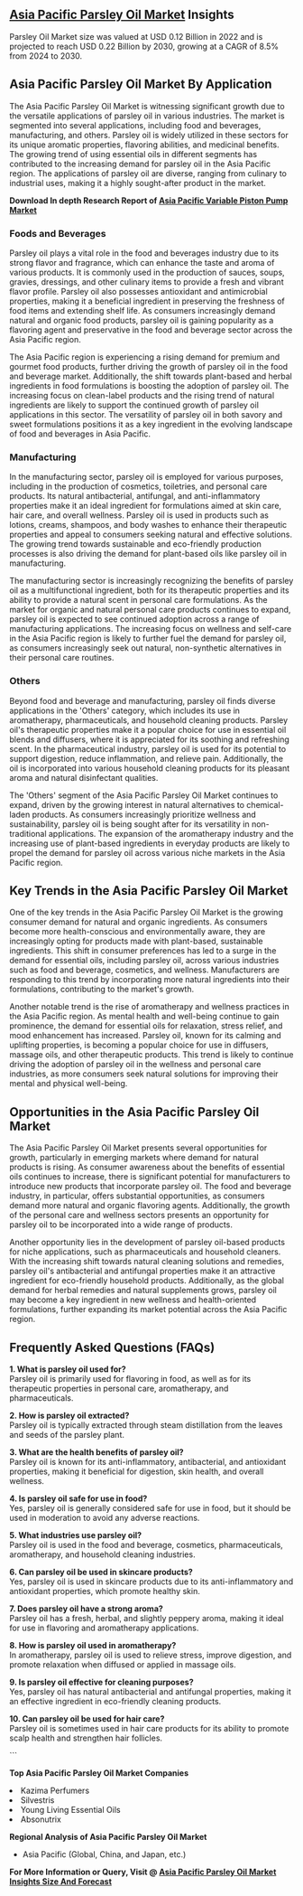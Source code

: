 <h2><a href="https://www.verifiedmarketreports.com/download-sample/?rid=500517&amp;utm_source=Github-Feb&amp;utm_medium=219" target="_blank">Asia Pacific Parsley Oil Market</a> Insights</h2><p>Parsley Oil Market size was valued at USD 0.12 Billion in 2022 and is projected to reach USD 0.22 Billion by 2030, growing at a CAGR of 8.5% from 2024 to 2030.</p><p><h2>Asia Pacific Parsley Oil Market By Application</h2> <p>The Asia Pacific Parsley Oil Market is witnessing significant growth due to the versatile applications of parsley oil in various industries. The market is segmented into several applications, including food and beverages, manufacturing, and others. Parsley oil is widely utilized in these sectors for its unique aromatic properties, flavoring abilities, and medicinal benefits. The growing trend of using essential oils in different segments has contributed to the increasing demand for parsley oil in the Asia Pacific region. The applications of parsley oil are diverse, ranging from culinary to industrial uses, making it a highly sought-after product in the market.</p> <p><p><strong>Download In depth Research Report of <a href="https://www.verifiedmarketreports.com/download-sample/?rid=236118&amp;utm_source=Pulse-Dec&amp;utm_medium=219" target="_blank">Asia Pacific Variable Piston Pump Market</a></strong></p></p> <h3>Foods and Beverages</h3> <p>Parsley oil plays a vital role in the food and beverages industry due to its strong flavor and fragrance, which can enhance the taste and aroma of various products. It is commonly used in the production of sauces, soups, gravies, dressings, and other culinary items to provide a fresh and vibrant flavor profile. Parsley oil also possesses antioxidant and antimicrobial properties, making it a beneficial ingredient in preserving the freshness of food items and extending shelf life. As consumers increasingly demand natural and organic food products, parsley oil is gaining popularity as a flavoring agent and preservative in the food and beverage sector across the Asia Pacific region.</p> <p>The Asia Pacific region is experiencing a rising demand for premium and gourmet food products, further driving the growth of parsley oil in the food and beverage market. Additionally, the shift towards plant-based and herbal ingredients in food formulations is boosting the adoption of parsley oil. The increasing focus on clean-label products and the rising trend of natural ingredients are likely to support the continued growth of parsley oil applications in this sector. The versatility of parsley oil in both savory and sweet formulations positions it as a key ingredient in the evolving landscape of food and beverages in Asia Pacific.</p> <h3>Manufacturing</h3> <p>In the manufacturing sector, parsley oil is employed for various purposes, including in the production of cosmetics, toiletries, and personal care products. Its natural antibacterial, antifungal, and anti-inflammatory properties make it an ideal ingredient for formulations aimed at skin care, hair care, and overall wellness. Parsley oil is used in products such as lotions, creams, shampoos, and body washes to enhance their therapeutic properties and appeal to consumers seeking natural and effective solutions. The growing trend towards sustainable and eco-friendly production processes is also driving the demand for plant-based oils like parsley oil in manufacturing.</p> <p>The manufacturing sector is increasingly recognizing the benefits of parsley oil as a multifunctional ingredient, both for its therapeutic properties and its ability to provide a natural scent in personal care formulations. As the market for organic and natural personal care products continues to expand, parsley oil is expected to see continued adoption across a range of manufacturing applications. The increasing focus on wellness and self-care in the Asia Pacific region is likely to further fuel the demand for parsley oil, as consumers increasingly seek out natural, non-synthetic alternatives in their personal care routines.</p> <h3>Others</h3> <p>Beyond food and beverage and manufacturing, parsley oil finds diverse applications in the 'Others' category, which includes its use in aromatherapy, pharmaceuticals, and household cleaning products. Parsley oil's therapeutic properties make it a popular choice for use in essential oil blends and diffusers, where it is appreciated for its soothing and refreshing scent. In the pharmaceutical industry, parsley oil is used for its potential to support digestion, reduce inflammation, and relieve pain. Additionally, the oil is incorporated into various household cleaning products for its pleasant aroma and natural disinfectant qualities.</p> <p>The 'Others' segment of the Asia Pacific Parsley Oil Market continues to expand, driven by the growing interest in natural alternatives to chemical-laden products. As consumers increasingly prioritize wellness and sustainability, parsley oil is being sought after for its versatility in non-traditional applications. The expansion of the aromatherapy industry and the increasing use of plant-based ingredients in everyday products are likely to propel the demand for parsley oil across various niche markets in the Asia Pacific region.</p> <h2>Key Trends in the Asia Pacific Parsley Oil Market</h2> <p>One of the key trends in the Asia Pacific Parsley Oil Market is the growing consumer demand for natural and organic ingredients. As consumers become more health-conscious and environmentally aware, they are increasingly opting for products made with plant-based, sustainable ingredients. This shift in consumer preferences has led to a surge in the demand for essential oils, including parsley oil, across various industries such as food and beverage, cosmetics, and wellness. Manufacturers are responding to this trend by incorporating more natural ingredients into their formulations, contributing to the market's growth.</p> <p>Another notable trend is the rise of aromatherapy and wellness practices in the Asia Pacific region. As mental health and well-being continue to gain prominence, the demand for essential oils for relaxation, stress relief, and mood enhancement has increased. Parsley oil, known for its calming and uplifting properties, is becoming a popular choice for use in diffusers, massage oils, and other therapeutic products. This trend is likely to continue driving the adoption of parsley oil in the wellness and personal care industries, as more consumers seek natural solutions for improving their mental and physical well-being.</p> <h2>Opportunities in the Asia Pacific Parsley Oil Market</h2> <p>The Asia Pacific Parsley Oil Market presents several opportunities for growth, particularly in emerging markets where demand for natural products is rising. As consumer awareness about the benefits of essential oils continues to increase, there is significant potential for manufacturers to introduce new products that incorporate parsley oil. The food and beverage industry, in particular, offers substantial opportunities, as consumers demand more natural and organic flavoring agents. Additionally, the growth of the personal care and wellness sectors presents an opportunity for parsley oil to be incorporated into a wide range of products.</p> <p>Another opportunity lies in the development of parsley oil-based products for niche applications, such as pharmaceuticals and household cleaners. With the increasing shift towards natural cleaning solutions and remedies, parsley oil's antibacterial and antifungal properties make it an attractive ingredient for eco-friendly household products. Additionally, as the global demand for herbal remedies and natural supplements grows, parsley oil may become a key ingredient in new wellness and health-oriented formulations, further expanding its market potential across the Asia Pacific region.</p> <h2>Frequently Asked Questions (FAQs)</h2> <p><strong>1. What is parsley oil used for?</strong><br>Parsley oil is primarily used for flavoring in food, as well as for its therapeutic properties in personal care, aromatherapy, and pharmaceuticals.</p> <p><strong>2. How is parsley oil extracted?</strong><br>Parsley oil is typically extracted through steam distillation from the leaves and seeds of the parsley plant.</p> <p><strong>3. What are the health benefits of parsley oil?</strong><br>Parsley oil is known for its anti-inflammatory, antibacterial, and antioxidant properties, making it beneficial for digestion, skin health, and overall wellness.</p> <p><strong>4. Is parsley oil safe for use in food?</strong><br>Yes, parsley oil is generally considered safe for use in food, but it should be used in moderation to avoid any adverse reactions.</p> <p><strong>5. What industries use parsley oil?</strong><br>Parsley oil is used in the food and beverage, cosmetics, pharmaceuticals, aromatherapy, and household cleaning industries.</p> <p><strong>6. Can parsley oil be used in skincare products?</strong><br>Yes, parsley oil is used in skincare products due to its anti-inflammatory and antioxidant properties, which promote healthy skin.</p> <p><strong>7. Does parsley oil have a strong aroma?</strong><br>Parsley oil has a fresh, herbal, and slightly peppery aroma, making it ideal for use in flavoring and aromatherapy applications.</p> <p><strong>8. How is parsley oil used in aromatherapy?</strong><br>In aromatherapy, parsley oil is used to relieve stress, improve digestion, and promote relaxation when diffused or applied in massage oils.</p> <p><strong>9. Is parsley oil effective for cleaning purposes?</strong><br>Yes, parsley oil has natural antibacterial and antifungal properties, making it an effective ingredient in eco-friendly cleaning products.</p> <p><strong>10. Can parsley oil be used for hair care?</strong><br>Parsley oil is sometimes used in hair care products for its ability to promote scalp health and strengthen hair follicles.</p> ```</p><p><strong>Top Asia Pacific Parsley Oil Market Companies</strong></p><div data-test-id=""><p><li>Kazima Perfumers</li><li> Silvestris</li><li> Young Living Essential Oils</li><li> Absonutrix</li></p><div><strong>Regional Analysis of&nbsp;Asia Pacific Parsley Oil Market</strong></div><ul><li dir="ltr"><p dir="ltr">Asia Pacific (Global, China, and Japan, etc.)</p></li></ul><p><strong>For More Information or Query, Visit @&nbsp;</strong><strong><a href="https://www.verifiedmarketreports.com/product/parsley-oil-market-size-and-forecast/?utm_source=Github-Feb&amp;utm_medium=219" target="_blank">Asia Pacific Parsley Oil Market Insights Size And Forecast</a></strong></p></div><h2>&nbsp;</h2><div data-test-id="">&nbsp;</div>
